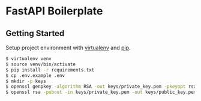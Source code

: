 # FastAPI Boilerplate

## Getting Started

Setup project environment with [virtualenv](https://pypi.org/project/virtualenv/) and [pip](https://pypi.org/project/pip/).


```bash
$ virtualenv venv
$ source venv/bin/activate
$ pip install -r requirements.txt
$ cp .env.example .env
$ mkdir -p keys
$ openssl genpkey -algorithm RSA -out keys/private_key.pem -pkeyopt rsa_keygen_bits:2048
$ openssl rsa -pubout -in keys/private_key.pem -out keys/public_key.pem
```
